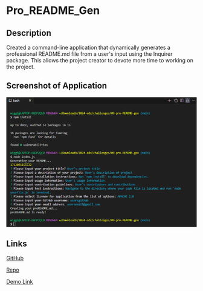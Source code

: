 # Pro_README_Gen

## Description

Created a command-line application that dynamically generates a professional README.md file from a user's input using the Inquirer package. This allows the project creator to devote more time to working on the project.

## Screenshot of Application

![screenshot](/image/proREADME.mdSC.png)

## Links

[GitHub](git@github.com:awigginsjr/09-challenge-proREADME-generator.git)

[Repo](https://awigginsjr.github.io/09-challenge-proREADME-generator/)

[Demo Link](https://drive.google.com/file/d/1xGxZytOq_Fneg9cv1YRZhOTUljZPDAoG/view)
